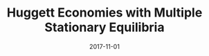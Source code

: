 ---
title: "Huggett Economies with Multiple Stationary Equilibria"
collection: publications
link: https://doi.org/10.1016/j.jedc.2017.09.002
venue: "Journal of Economic Dynamics and Control"
date: 2017-11-01
code: http://www.runmycode.org/companion/view/2937
excerpt: "(Theory, Macro) Closed-form solution to a [Huggett (1993)](https://dx.doi.org/10.1016/0165-1889(93)90024-M) economy with non-Gaussian VAR(1) dynamics and general examples of multiple stationary equilibria."
---